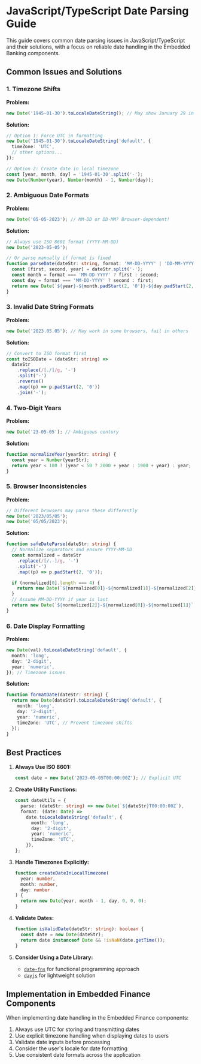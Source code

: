 # JavaScript/TypeScript Date Parsing Guide

This guide covers common date parsing issues in JavaScript/TypeScript and their solutions, with a focus on reliable date handling in the Embedded Banking components.

## Common Issues and Solutions

### 1. Timezone Shifts

**Problem:**

```ts
new Date('1945-01-30').toLocaleDateString(); // May show January 29 in some timezones
```

**Solution:**

```ts
// Option 1: Force UTC in formatting
new Date('1945-01-30').toLocaleDateString('default', {
  timeZone: 'UTC',
  // other options...
});

// Option 2: Create date in local timezone
const [year, month, day] = '1945-01-30'.split('-');
new Date(Number(year), Number(month) - 1, Number(day));
```

### 2. Ambiguous Date Formats

**Problem:**

```ts
new Date('05-05-2023'); // MM-DD or DD-MM? Browser-dependent!
```

**Solution:**

```ts
// Always use ISO 8601 format (YYYY-MM-DD)
new Date('2023-05-05');

// Or parse manually if format is fixed
function parseDate(dateStr: string, format: 'MM-DD-YYYY' | 'DD-MM-YYYY') {
  const [first, second, year] = dateStr.split('-');
  const month = format === 'MM-DD-YYYY' ? first : second;
  const day = format === 'MM-DD-YYYY' ? second : first;
  return new Date(`${year}-${month.padStart(2, '0')}-${day.padStart(2, '0')}`);
}
```

### 3. Invalid Date String Formats

**Problem:**

```ts
new Date('2023.05.05'); // May work in some browsers, fail in others
```

**Solution:**

```ts
// Convert to ISO format first
const toISODate = (dateStr: string) =>
  dateStr
    .replace(/[./]/g, '-')
    .split('-')
    .reverse()
    .map((p) => p.padStart(2, '0'))
    .join('-');
```

### 4. Two-Digit Years

**Problem:**

```ts
new Date('23-05-05'); // Ambiguous century
```

**Solution:**

```ts
function normalizeYear(yearStr: string) {
  const year = Number(yearStr);
  return year < 100 ? (year < 50 ? 2000 + year : 1900 + year) : year;
}
```

### 5. Browser Inconsistencies

**Problem:**

```ts
// Different browsers may parse these differently
new Date('2023/05/05');
new Date('05/05/2023');
```

**Solution:**

```ts
function safeDateParse(dateStr: string) {
  // Normalize separators and ensure YYYY-MM-DD
  const normalized = dateStr
    .replace(/[/.-]/g, '-')
    .split('-')
    .map((p) => p.padStart(2, '0'));

  if (normalized[0].length === 4) {
    return new Date(`${normalized[0]}-${normalized[1]}-${normalized[2]}`);
  }
  // Assume MM-DD-YYYY if year is last
  return new Date(`${normalized[2]}-${normalized[0]}-${normalized[1]}`);
}
```

### 6. Date Display Formatting

**Problem:**

```ts
new Date(val).toLocaleDateString('default', {
  month: 'long',
  day: '2-digit',
  year: 'numeric',
}); // Timezone issues
```

**Solution:**

```ts
function formatDate(dateStr: string) {
  return new Date(dateStr).toLocaleDateString('default', {
    month: 'long',
    day: '2-digit',
    year: 'numeric',
    timeZone: 'UTC', // Prevent timezone shifts
  });
}
```

## Best Practices

1. **Always Use ISO 8601:**

   ```ts
   const date = new Date('2023-05-05T00:00:00Z'); // Explicit UTC
   ```

2. **Create Utility Functions:**

   ```ts
   const dateUtils = {
     parse: (dateStr: string) => new Date(`${dateStr}T00:00:00Z`),
     format: (date: Date) =>
       date.toLocaleDateString('default', {
         month: 'long',
         day: '2-digit',
         year: 'numeric',
         timeZone: 'UTC',
       }),
   };
   ```

3. **Handle Timezones Explicitly:**

   ```ts
   function createDateInLocalTimezone(
     year: number,
     month: number,
     day: number
   ) {
     return new Date(year, month - 1, day, 0, 0, 0);
   }
   ```

4. **Validate Dates:**

   ```ts
   function isValidDate(dateStr: string): boolean {
     const date = new Date(dateStr);
     return date instanceof Date && !isNaN(date.getTime());
   }
   ```

5. **Consider Using a Date Library:**
   - [`date-fns`](https://date-fns.org/) for functional programming approach
   - [`dayjs`](https://day.js.org/) for lightweight solution

## Implementation in Embedded Finance Components

When implementing date handling in the Embedded Finance components:

1. Always use UTC for storing and transmitting dates
2. Use explicit timezone handling when displaying dates to users
3. Validate date inputs before processing
4. Consider the user's locale for date formatting
5. Use consistent date formats across the application
